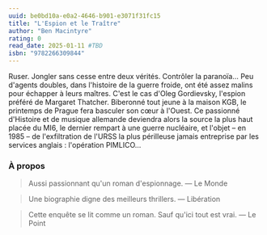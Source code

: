 ```yaml
---
uuid: be0bd10a-e0a2-4646-b901-e3071f31fc15
title: "L'Espion et le Traître"
author: "Ben Macintyre"
rating: 0
read_date: 2025-01-11 #TBD
isbn: "9782266309844"
---
```


Ruser. Jongler sans cesse entre deux vérités. Contrôler la paranoïa… Peu d'agents doubles, dans l'histoire de la guerre froide, ont été assez malins pour échapper à leurs maîtres. C'est le cas d'Oleg Gordievsky, l'espion préféré de Margaret Thatcher. Biberonné tout jeune à la maison KGB, le printemps de Prague fera basculer son cœur à l'Ouest. Ce passionné d'Histoire et de musique allemande deviendra alors la source la plus haut placée du MI6, le dernier rempart à une guerre nucléaire, et l'objet – en 1985 – de l'exfiltration de l'URSS la plus périlleuse jamais entreprise par les services anglais : l'opération PIMLICO…

### À propos

> Aussi passionnant qu'un roman d'espionnage.
— Le Monde

> Une biographie digne des meilleurs thrillers.
— Libération

> Cette enquête se lit comme un roman. Sauf qu'ici tout est vrai.
— Le Point
